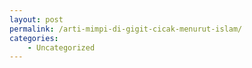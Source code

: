 ```yaml
---
layout: post
permalink: /arti-mimpi-di-gigit-cicak-menurut-islam/
categories:
    - Uncategorized
---
```


